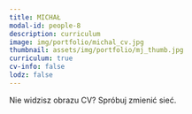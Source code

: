 ```yaml
---
title: MICHAŁ 
modal-id: people-8
description: curriculum
image: img/portfolio/michal_cv.jpg
thumbnail: assets/img/portfolio/mj_thumb.jpg
curriculum: true
cv-info: false
lodz: false
---
```



Nie widzisz obrazu CV? Spróbuj zmienić sieć.